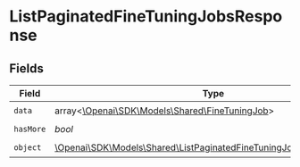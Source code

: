 # ListPaginatedFineTuningJobsResponse


## Fields

| Field                                                                                                                                   | Type                                                                                                                                    | Required                                                                                                                                | Description                                                                                                                             |
| --------------------------------------------------------------------------------------------------------------------------------------- | --------------------------------------------------------------------------------------------------------------------------------------- | --------------------------------------------------------------------------------------------------------------------------------------- | --------------------------------------------------------------------------------------------------------------------------------------- |
| `data`                                                                                                                                  | array<[\Openai\SDK\Models\Shared\FineTuningJob](../../models/shared/FineTuningJob.md)>                                                  | :heavy_check_mark:                                                                                                                      | N/A                                                                                                                                     |
| `hasMore`                                                                                                                               | *bool*                                                                                                                                  | :heavy_check_mark:                                                                                                                      | N/A                                                                                                                                     |
| `object`                                                                                                                                | [\Openai\SDK\Models\Shared\ListPaginatedFineTuningJobsResponseObject](../../models/shared/ListPaginatedFineTuningJobsResponseObject.md) | :heavy_check_mark:                                                                                                                      | N/A                                                                                                                                     |